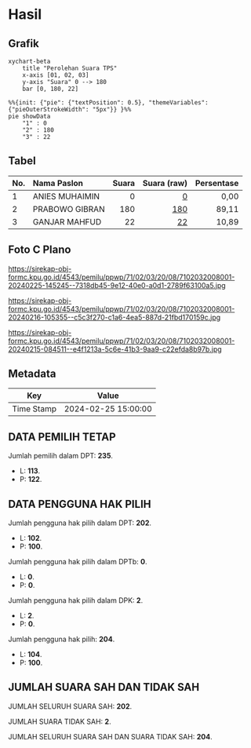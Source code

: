 # Hasil

## Grafik

```mermaid
xychart-beta
    title "Perolehan Suara TPS"
    x-axis [01, 02, 03]
    y-axis "Suara" 0 --> 180
    bar [0, 180, 22]
```

```mermaid
%%{init: {"pie": {"textPosition": 0.5}, "themeVariables": {"pieOuterStrokeWidth": "5px"}} }%%
pie showData
    "1" : 0
    "2" : 180
    "3" : 22
```

## Tabel

| No. | Nama Paslon    | Suara | Suara (raw) | Persentase |
|:--- |:-------------- | -----:| -----------:| ----------:|
| 1   | ANIES MUHAIMIN | 0     | [0][p-1]    | 0,00       |
| 2   | PRABOWO GIBRAN | 180   | [180][p-2]  | 89,11      |
| 3   | GANJAR MAHFUD  | 22    | [22][p-3]   | 10,89      |


[p-1]: https://github.com/gigit-pemilu/pemilu-2024-71-sulawesi-utara/blob/main/pilpres/hitung-suara/sub/71-sulawesi-utara/sub/02-minahasa/sub/03-eris/sub/2008-tandengan-satu/sub/001-tps/sub/paslon-1.txt
[p-2]: https://github.com/gigit-pemilu/pemilu-2024-71-sulawesi-utara/blob/main/pilpres/hitung-suara/sub/71-sulawesi-utara/sub/02-minahasa/sub/03-eris/sub/2008-tandengan-satu/sub/001-tps/sub/paslon-2.txt
[p-3]: https://github.com/gigit-pemilu/pemilu-2024-71-sulawesi-utara/blob/main/pilpres/hitung-suara/sub/71-sulawesi-utara/sub/02-minahasa/sub/03-eris/sub/2008-tandengan-satu/sub/001-tps/sub/paslon-3.txt

## Foto C Plano

https://sirekap-obj-formc.kpu.go.id/4543/pemilu/ppwp/71/02/03/20/08/7102032008001-20240225-145245--7318db45-9e12-40e0-a0d1-2789f63100a5.jpg

https://sirekap-obj-formc.kpu.go.id/4543/pemilu/ppwp/71/02/03/20/08/7102032008001-20240216-105355--c5c3f270-c1a6-4ea5-887d-21fbd170159c.jpg

https://sirekap-obj-formc.kpu.go.id/4543/pemilu/ppwp/71/02/03/20/08/7102032008001-20240215-084511--e4f1213a-5c6e-41b3-9aa9-c22efda8b97b.jpg


## Metadata

| Key        | Value               |
| ---------- | ------------------- |
| Time Stamp | 2024-02-25 15:00:00 |


## DATA PEMILIH TETAP

Jumlah pemilih dalam DPT: **235**.
 * L: **113**.
 * P: **122**.

## DATA PENGGUNA HAK PILIH

Jumlah pengguna hak pilih dalam DPT: **202**.
 * L: **102**.
 * P: **100**.

Jumlah pengguna hak pilih dalam DPTb: **0**.
 * L: **0**.
 * P: **0**.

Jumlah pengguna hak pilih dalam DPK: **2**.
 * L: **2**.
 * P: **0**.

Jumlah pengguna hak pilih: **204**.
 * L: **104**.
 * P: **100**.

## JUMLAH SUARA SAH DAN TIDAK SAH

JUMLAH SELURUH SUARA SAH: **202**.

JUMLAH SUARA TIDAK SAH: **2**.

JUMLAH SELURUH SUARA SAH DAN SUARA TIDAK SAH: **204**.



